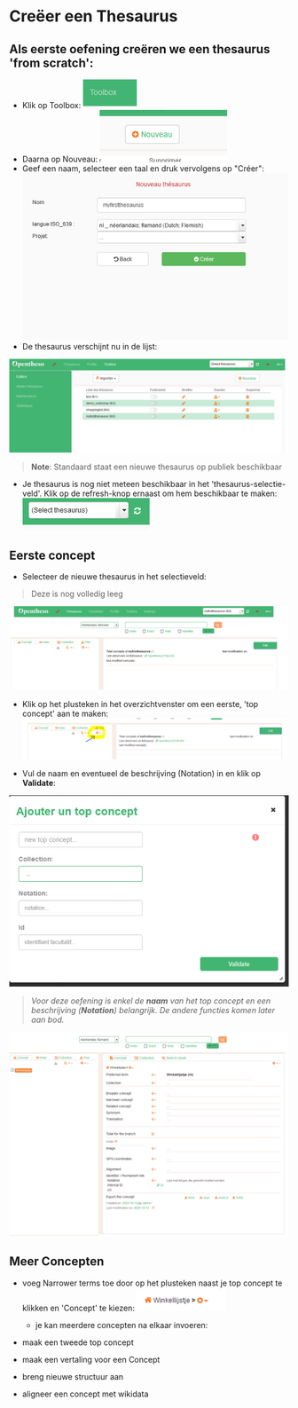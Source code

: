 # Creëer een Thesaurus

## Als eerste oefening creëren we een thesaurus 'from scratch':


 - Klik op Toolbox:
 ![](assets/nieuwethesaurus-0e73d9ab.png)
 - Daarna op Nouveau: ![Nouveau](assets/nieuwethesaurus-1bfb8b9c.png)
 - Geef een naam, selecteer een taal en druk vervolgens op "Créer": ![](assets/nieuwethesaurus-9ecb1cbe.png)
 - De thesaurus verschijnt nu in de lijst:

![](assets/nieuwethesaurus-e6c5df94.png)
> <b>Note</b>: Standaard staat een nieuwe thesaurus op publiek beschikbaar

- Je thesaurus is nog niet meteen beschikbaar in het 'thesaurus-selectie-veld'. Klik op de refresh-knop ernaast om hem beschikbaar te maken: ![](assets/nieuwethesaurus-ac900159.png)

## Eerste concept

- Selecteer de nieuwe thesaurus in het selectieveld:

> Deze is nog volledig leeg

![](assets/nieuwethesaurus-2a51cce9.png)
 - Klik op het plusteken in het overzichtvenster om een eerste, 'top concept' aan te maken: ![](assets/nieuwethesaurus-99270b17.png)

 - Vul de naam en eventueel de beschrijving (Notation) in en klik op <b>Validate</b>:

 ![](assets/nieuwethesaurus-ca6016a0.png)
 > <i>Voor deze oefening is enkel de <b>naam</b> van het top concept en een beschrijving (<b>Notation</b>) belangrijk. De andere functies komen later aan bod.</i>

![](assets/nieuwethesaurus-dac2972c.png)

## Meer Concepten
- voeg Narrower terms toe door op het plusteken naast je top concept te klikken en 'Concept' te kiezen: ![](assets/nieuwethesaurus-78fde3cc.png)
    - je kan meerdere concepten na elkaar invoeren:

- maak een tweede top concept
- maak een vertaling voor een Concept
- breng nieuwe structuur aan
- aligneer een concept met wikidata

